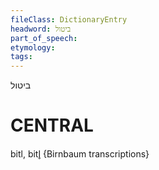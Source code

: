 ```yaml
---
fileClass: DictionaryEntry
headword: ביטול
part_of_speech: 
etymology: 
tags: 
---
```

ביטול

CENTRAL
========

bitl, bitl̥ {Birnbaum transcriptions}